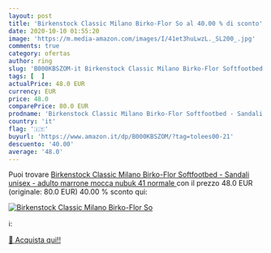 ```yaml
---
layout: post
title: 'Birkenstock Classic Milano Birko-Flor So al 40.00 % di sconto'
date: 2020-10-10 01:55:20
image: 'https://m.media-amazon.com/images/I/41et3huLwzL._SL200_.jpg'
comments: true
category: ofertas
author: ring
slug: 'B000KBSZOM-it Birkenstock Classic Milano Birko-Flor Softfootbed -...'
tags: [  ]
actualPrice: 48.0 EUR
currency: EUR
price: 48.0
comparePrice: 80.0 EUR
prodname: 'Birkenstock Classic Milano Birko-Flor Softfootbed - Sandali unisex - adulto  marrone  mocca nubuk   41  normale '
country: 'it'
flag: '🇮🇹'
buyurl: 'https://www.amazon.it/dp/B000KBSZOM/?tag=tolees00-21'
descuento: '40.00'
average: '48.0'
---
```


Puoi trovare [Birkenstock Classic Milano Birko-Flor Softfootbed - Sandali unisex - adulto  marrone  mocca nubuk   41  normale ](https://www.amazon.it/dp/B000KBSZOM/?tag=tolees00-21) con il prezzo 48.0 EUR (originale: 80.0 EUR) 40.00 % sconto qui:

[![Birkenstock Classic Milano Birko-Flor So](https://m.media-amazon.com/images/I/41et3huLwzL._SL200_.jpg)](https://www.amazon.it/dp/B000KBSZOM/?tag=tolees00-21)

ℹ️:


[🛒 Acquista qui!!](https://www.amazon.it/dp/B000KBSZOM/?tag=tolees00-21)
